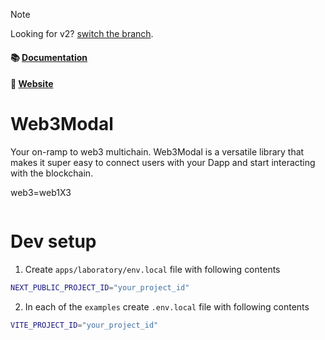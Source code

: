 > [!NOTE]
> Looking for v2? [switch the branch](https://github.com/WalletConnect/web3modal/tree/V2).

#### 📚 [Documentation](https://docs.walletconnect.com/2.0/web3modal/about)

#### 🔗 [Website](https://web3modal.com)

# Web3Modal

Your on-ramp to web3 multichain. Web3Modal is a versatile library that makes it super easy to connect users with your Dapp and start interacting with the blockchain.

web3=web1X3

<p align="center">
  <img src="./.github/assets/header.png" alt="" border="0">
</p>

# Dev setup

1. Create `apps/laboratory/env.local` file with following contents

```zsh
NEXT_PUBLIC_PROJECT_ID="your_project_id"
```

2. In each of the `examples` create `.env.local` file with following contents

```zsh
VITE_PROJECT_ID="your_project_id"
```

